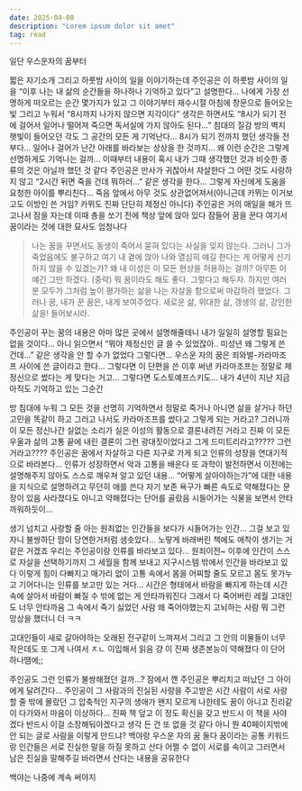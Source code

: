```yaml
---
date: 2025-04-08
description: "Lorem ipsum dolor sit amet"
tag: read
---
```


일단 우스운자의 꿈부터

짧은 자기소개 그리고 하룻밤 사이의 일을 이야기하는데
주인공은 이 하룻밤 사이의 일을 “이후 나는 내 삶의 순간들을 하나하나 기억하고 있다”고 설명한다…
나에게 가장 선명하게 떠오르는 순간 몇가지가 있고 그 이야기부터
재수시절 아침에 창문으로 들어오는 빛 그리고 누워서 “8시까지 나가지 않으면 지각이다” 생각은 하면서도 “8시가 되기 전에 걸어서 일어나 떨어져 죽으면 독서실에 가지 않아도 된다…”
침대의 질감 방의 벽지 햇빛이 들어오던 각도 그 공간의 모든 게 기억난다… 8시가 되기 전까지 했던 생각들 전부다… 일어나 걸어가 난간 아래를 바라보는 상상을 한 것까지…
왜 이런 순간은 그렇게 선명하게도 기억나는 걸까… 이때부터 내용이 혹시 내가 그때 생각했던 것과 비슷한 종류의 것은 아닐까 했던 것 같다
주인공은 만사가 귀찮아서 자살한다 그 어떤 것도 사랑하지 않고 “2시간 뒤면 죽을 건데 뭐하러…” 같은 생각을 한다… 그렇게 자신에게 도움을 요청한 아이를 뿌리친다… 죽음 앞에서 아무 것도 상관없어져서(아니근데 카뮈는 이거보고도 이방인 쓴 거임? 카뮈도 진짜 단단히 제정신 아니다)
주인공은 거의 매일을 해가 뜨고나서 잠을 자는데 이때 총을 쏘기 전에 책상 앞에 앉아 있다 잠들어 꿈을 꾼다
여기서 꿈이라는 것에 대한 묘사도 엄청나다

> 나는 꿈을 꾸면서도 동생이 죽어서 묻혀 있다는 사실을 잊지 않는다. 그러니 그가 죽었음에도 불구하고 여기 내 곁에 앉아 나와 열심히 얘길 한다는 게 어떻게 신기하지 않을 수 있겠는가? 왜 내 이성은 이 모든 현상을 허용하는 걸까? 아무튼 이 얘긴 그만 하겠다. (중략) 뭐 꿈이라도 해도 좋다. 그렇다고 해두자. 하지만 여러분 모두가 그처럼 높이 평가하는 삶을 나는 자살을 함으로써 마감하려 했었다. 그러나 꿈, 내가 꾼 꿈은, 내게 보여주었다. 새로운 삶, 위대한 삶, 갱생의 삶, 강인한 삶을! 들어보시라.

주인공이 꾸는 꿈의 내용은 아마 많은 곳에서 설명해줄테니 내가 일일히 설명할 필요는 없을 것이다… 아니 읽으면서 “뭐야 제정신인 글 쓸 수 있었잖아.. 미성년 왜 그렇게 쓴 건데…” 같은 생각을 안 할 수가 없었다 그렇다면… 우스운 자의 꿈은 죄와벌-카라마조프 사이에 쓴 글이라고 한다… 그렇다면 이 단편을 쓴 이후 써낸 카라마조프는 정말로 제정신으로 썼다는 게 맞다는 거고… 그렇다면 도스토예프스키도… 내가 4년이 지난 지금 아직도 기억하고 있는 그순간

방 침대에 누워 그 모든 것을 선명히 기억하면서 정말로 죽거나 아니면 삶을 살거나 하던 고민을 똑같이 하고 그러고 나서도 카라마조프를 썼다고 그렇게 되는 거라고? 그러니까 이 모든 정신나간 실없는 소리가 실은 이성의 활동으로 결론내려진 거라고 진짜 이 모든 우울과 삶의 고통 끝에 내린 결론이 그런 광대짓이었다고 그게 드미트리라고????? 그런거라고????
주인공은 꿈에서 자살하고 다른 지구로 가게 되고 인류의 성장을 연대기적으로 바라본다… 인류가 성장하면서 악과 고통을 배운다 또 과학이 발전하면서 이전에는 설명해주지 않아도 스스로 깨우쳐 알고 있던 내용… “어떻게 살아야하는가”에 대한 내용을 지식으로 설명하려고 무던히 애를 쓴다
자기 보존 욕구가 빠른 속도로 약해졌다는 문장이 있음
사라졌다도 아니고 약해졌다는 단어를 골랐음 시들어가는 식물을 보면서 안타까워하듯이…

생기 넘치고 사랑할 줄 아는 원죄없는 인간들을 보다가 시들어가는 인간… 그걸 보고 있자니 불쌍하단 맘이 당연한거처럼 샘솟았다… 노랗게 바래버린 책에도 애착이 생기는 거 같은 거겠죠
우리는 주인공이랑 인류를 바라보고 있다… 원죄이전~ 이후에 인간이 스스로 자살을 선택하기까지 그 세월을 함께 보내고 지구시스템 밖에서 인간을 바라보고 있다 이렇게 힘이 다빠지고 매가리 없이 고통 속에서 몸을 어찌할 줄도 모르고 몸도 못가누고 기어다니는 인류를 보고만 있는 거다… 시간은 형태에서 바람을 빠지게 하는데 시간 속에 살아서 바람이 빠질 수 밖에 없는 게 안타까워진다
그래서 다 죽어버린 레월 고대인도 너무 안타까움 그 속에서 죽기 싫었던 사람 왜 죽어야했는지 고뇌하는 사람 뭐 그런 망상을 했더니 더 ㅋㅋ

고대인들이 새로 갈아야하는 오래된 전구같이 느껴져서 그리고 그 안의 미물들이 너무 작은데도 또 그게 나여서 ㅈㄴ 이입해서 읽음 걍 이 진짜 생존본능이 약해졌다 이 단어 하나땜에;;

주인공도 그런 인류가 불쌍해졌던 걸까…? 잠에서 깬 주인공은 뿌리치고 떠났던 그 아이에게 달려간다… 주인공이 그 사람과의 진실된 사랑을 주고받은 시간 사람이 서로 사랑할 줄 밖에 몰랐던 그 압축적인 지구의 생애가 왠지 모르게 나한테도 꿈이 아니고 진리같이 다가와서 마음이 이상하다…
진짜 책 덮고 이 정도 확신을 갖고 반드시 이 책을 사야겠다 반드시 이걸 소장해둬야겠다고 생각 든 건 또 없을 것 같다 아니 뭔 40페이지밖에 안 되는 글로 사람을 이렇게 만드냐?
백야랑 우스운 자의 꿈 둘다 꿈이라는 공통 키워드랑 인간들은 서로 진실한 말을 하질 못하고 산다 어쩔 수 없이 서로를 속이고 그러면서 남은 진실을 말해주길 바라면서 산다는 내용을 공유한다

백야는 나중에 계속 써야지
